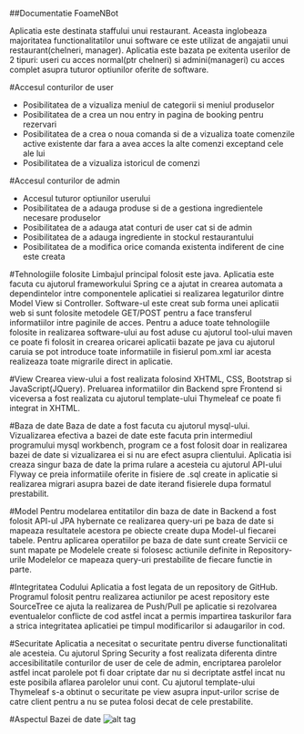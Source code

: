 ##Documentatie FoameNBot

  Aplicatia este destinata staffului unui restaurant. Aceasta inglobeaza majoritatea functionalitatilor unui software ce este utilizat de angajatii unui restaurant(chelneri, manager).
	Aplicatia este bazata pe exitenta userilor de 2 tipuri: useri cu acces normal(ptr chelneri) si admini(manageri) cu acces complet asupra tuturor optiunilor oferite de software.
  
#Accesul conturilor de user
  
  -	Posibilitatea de a vizualiza meniul de categorii si meniul produselor
  -	Posibilitatea de a crea un nou entry in pagina de booking pentru rezervari
  -	Posibilitatea de a crea o noua comanda si de a vizualiza toate comenzile active existente dar fara a avea acces la alte comenzi exceptand cele ale lui
  -	Posibilitatea de a vizualiza istoricul de comenzi

#Accesul conturilor de admin
  - Accesul tuturor optiunilor userului
  -	Posibilitatea de a adauga produse si de a gestiona ingredientele necesare produselor
  -	Posibilitatea de a adauga atat conturi de user cat si de admin
  -	Posibilitatea de a adauga ingrediente in stockul restaurantului
  -	Posibilitatea de a modifica orice comanda existenta indiferent de cine este creata

#Tehnologiile folosite 
Limbajul principal folosit este java. Aplicatia este facuta cu ajutorul frameworkului Spring ce a ajutat in crearea automata a dependintelor intre componentele aplicatiei si realizarea legaturilor dintre Model View si Controller. Software-ul este creat sub forma unei aplicatii web si sunt folosite metodele GET/POST pentru a face transferul informatiilor intre paginile de acces. Pentru a aduce toate tehnologiile folosite in realizarea software-ului au fost aduse cu ajutorul tool-ului maven ce poate fi folosit in crearea oricarei aplicatii bazate pe java cu ajutorul caruia se pot introduce toate informatiile in fisierul pom.xml iar acesta realizeaza toate migrarile direct in aplicatie.

#View
Crearea view-ului a fost realizata folosind XHTML, CSS, Bootstrap si JavaScript(JQuery). Preluarea informatiilor din Backend spre Frontend si viceversa a fost realizata cu ajutorul template-ului Thymeleaf ce poate fi integrat in XHTML.

#Baza de date
Baza de date a fost facuta cu ajutorul mysql-ului. Vizualizarea efectiva a bazei de date este facuta prin intermediul programului mysql workbench, program ce a fost folosit doar in realizarea bazei de date si vizualizarea ei si nu are efect asupra clientului. Aplicatia isi creaza singur baza de date la prima rulare a acesteia cu ajutorul API-ului Flyway ce preia informatiile oferite in fisiere de .sql create in aplicatie si realizarea migrari asupra bazei de date iterand fisierele dupa formatul prestabilit.	

#Model
Pentru modelarea entitatilor din baza de date in Backend a fost folosit API-ul JPA hybernate ce realizarea query-uri pe baza de date si mapeaza resultatele acestora pe obiecte create dupa Model-ul fiecarei tabele. Pentru aplicarea operatiilor pe baza de date sunt create Servicii ce sunt mapate pe Modelele create si folosesc actiunile definite in Repository-urile Modelelor ce mapeaza query-uri prestabilite de fiecare functie in parte.

#Integritatea Codului
Aplicatia a fost legata de un repository de GitHub. Programul folosit pentru realizarea actiunilor pe acest repository este SourceTree ce ajuta la realizarea de Push/Pull pe aplicatie si rezolvarea eventualelor conflicte de cod astfel incat a permis impartirea taskurilor fara a strica integritatea aplicatiei pe timpul modificarilor si adaugarilor in cod.
  
#Securitate
Aplicatia a necesitat o securitate pentru diverse functionalitati ale acesteia. Cu ajutorul Spring Security a fost realizata diferenta dintre accesibilitatile conturilor de user de cele de admin, encriptarea parolelor astfel incat parolele pot fi doar criptate dar nu si decriptate astfel incat nu este posibila aflarea parolelor unui cont. Cu ajutorul template-ului Thymeleaf s-a obtinut o securitate pe view asupra input-urilor scrise de catre client pentru a nu se putea folosi decat de cele prestabilite.

#Aspectul Bazei de date
![alt tag](http://puu.sh/s46Dz/9ee6a0eb50.png)
